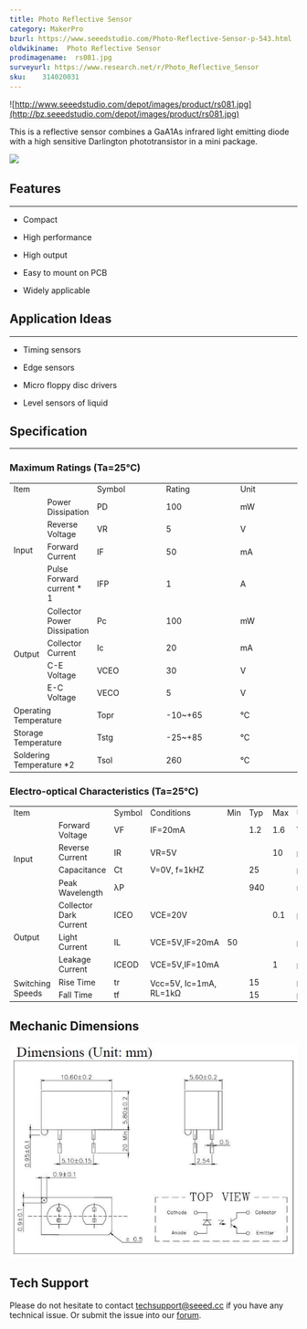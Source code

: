 ```yaml
---
title: Photo Reflective Sensor
category: MakerPro
bzurl: https://www.seeedstudio.com/Photo-Reflective-Sensor-p-543.html
oldwikiname:  Photo Reflective Sensor
prodimagename:  rs081.jpg
surveyurl: https://www.research.net/r/Photo_Reflective_Sensor
sku:    314020031
---
```

![http://www.seeedstudio.com/depot/images/product/rs081.jpg](http://bz.seeedstudio.com/depot/images/product/rs081.jpg)

This is a reflective sensor combines a GaA1As infrared light emitting diode with a high sensitive Darlington phototransistor in a mini package.

[![](https://github.com/SeeedDocument/Seeed-WiKi/raw/master/docs/images/300px-Get_One_Now_Banner-ragular.png)](https://www.seeedstudio.com/Photo-Reflective-Sensor-p-543.html)

##   Features
---
*   Compact

*   High performance

*   High output

*   Easy to mount on PCB

*   Widely applicable

##   Application Ideas
---
*   Timing sensors

*   Edge sensors

*   Micro floppy disc drivers

*   Level sensors of liquid


##   Specification
---
###   Maximum Ratings (Ta=25℃)

<table>
<tr>
<td colspan="2" width="400px"> Item
</td>
<td width="200px"> Symbol
</td>
<td width="200px"> Rating
</td>
<td width="200px"> Unit
</td></tr>
<tr>
<td colspan="1" rowspan="4">Input
</td>
<td>Power Dissipation
</td>
<td>PD
</td>
<td>100
</td>
<td>mW
</td></tr>
<tr>
<td>Reverse Voltage
</td>
<td>VR
</td>
<td>5
</td>
<td>V
</td></tr>
<tr>
<td>Forward Current
</td>
<td>IF
</td>
<td>50
</td>
<td>mA
</td></tr>
<tr>
<td>Pulse Forward current * 1
</td>
<td>IFP
</td>
<td>1
</td>
<td>A
</td></tr>
<tr>
<td colspan="1" rowspan="4">Output
</td>
<td>Collector Power Dissipation
</td>
<td>Pc
</td>
<td>100
</td>
<td>mW
</td></tr>
<tr>
<td>Collector Current
</td>
<td>Ic
</td>
<td>20
</td>
<td>mA
</td></tr>
<tr>
<td>C-E Voltage
</td>
<td>VCEO
</td>
<td>30
</td>
<td>V
</td></tr>
<tr>
<td>E-C Voltage
</td>
<td>VECO
</td>
<td>5
</td>
<td>V
</td></tr>
<tr>
<td colspan="2">Operating Temperature
</td>
<td>Topr
</td>
<td> -10~+65
</td>
<td>℃
</td></tr>
<tr>
<td colspan="2">Storage Temperature
</td>
<td>Tstg
</td>
<td> -25~+85
</td>
<td>℃
</td></tr>
<tr>
<td colspan="2">Soldering Temperature *2
</td>
<td>Tsol
</td>
<td>260
</td>
<td>℃
</td></tr></table>

###   Electro-optical Characteristics (Ta=25℃)

<table>
<tr>
<td colspan="2" width="300px"> Item
</td>
<td width="100px"> Symbol
</td>
<td width="200px"> Conditions
</td>
<td width="100px"> Min
</td>
<td width="100px"> Typ
</td>
<td width="100px"> Max
</td>
<td width="100px"> Unit
</td></tr>
<tr>
<td colspan="1" rowspan="4">Input
</td>
<td>Forward Voltage
</td>
<td>VF
</td>
<td>IF=20mA
</td>
<td>
</td>
<td>1.2
</td>
<td>1.6
</td>
<td>V
</td></tr>
<tr>
<td>Reverse Current
</td>
<td>IR
</td>
<td>VR=5V
</td>
<td>
</td>
<td>
</td>
<td>10
</td>
<td>µA
</td></tr>
<tr>
<td>Capacitance
</td>
<td>Ct
</td>
<td>V=0V, f=1kHZ
</td>
<td>
</td>
<td>25
</td>
<td>
</td>
<td>pF
</td></tr>
<tr>
<td>Peak Wavelength
</td>
<td>λP
</td>
<td>
</td>
<td>
</td>
<td>940
</td>
<td>
</td>
<td>nm
</td></tr>
<tr>
<td colspan="1" rowspan="3">Output
</td>
<td>Collector Dark Current
</td>
<td>ICEO
</td>
<td>VCE=20V
</td>
<td>
</td>
<td>
</td>
<td>0.1
</td>
<td>µA
</td></tr>
<tr>
<td>Light Current
</td>
<td>IL
</td>
<td>VCE=5V,IF=20mA
</td>
<td>50
</td>
<td>
</td>
<td>
</td>
<td>µA
</td></tr>
<tr>
<td>Leakage Current
</td>
<td>ICEOD
</td>
<td>VCE=5V,IF=10mA
</td>
<td>
</td>
<td>
</td>
<td>1
</td>
<td>µA
</td></tr>
<tr>
<td colspan="1" rowspan="2">Switching Speeds
</td>
<td>Rise Time
</td>
<td>tr
</td>
<td colspan="1" rowspan="2">Vcc=5V, Ic=1mA, RL=1kΩ
</td>
<td>
</td>
<td>15
</td>
<td>
</td>
<td>µsec
</td></tr>
<tr>
<td>Fall Time
</td>
<td>tf
</td>
<td>
</td>
<td>15
</td>
<td>
</td>
<td>µsec
</td></tr></table>


##   Mechanic Dimensions

![](https://github.com/SeeedDocument/Photo_Reflective_Sensor/raw/master/img/Photo-ref-dimen.JPG)

## Tech Support
Please do not hesitate to contact [techsupport@seeed.cc](techsupport@seeed.cc) if you have any technical issue. Or submit the issue into our [forum](http://seeedstudio.com/forum/). 